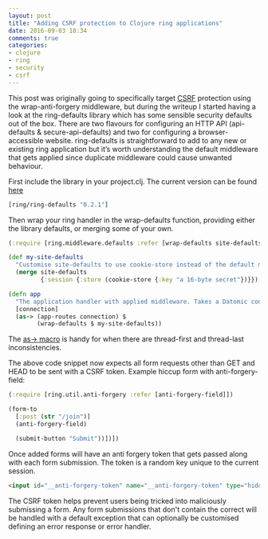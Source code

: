 ```yaml
---
layout: post
title: "Adding CSRF protection to Clojure ring applications"
date: 2016-09-03 18:34
comments: true
categories:
- clojure
- ring
- security
- csrf
---
```

This post was originally going to specifically target [CSRF](https://en.wikipedia.org/wiki/Cross-site_request_forgery) protection using the wrap-anti-forgery middleware, but during the writeup I started having a look at the ring-defaults library which has some sensible security defaults out of the box. There are two flavours for configuring an HTTP API (api-defaults & secure-api-defaults) and two for configuring a browser-accessible website. ring-defaults is straightforward to add to any new or existing ring application but it’s worth understanding the default middleware that gets applied since duplicate middleware could cause unwanted behaviour.

First include the library in your project.clj. The current version can be found [here](https://github.com/ring-clojure/ring-defaults)

```clojure
[ring/ring-defaults "0.2.1"]
```

Then wrap your ring handler in the wrap-defaults function, providing either the library defaults, or merging some of your own.

```clojure
(:require [ring.middleware.defaults :refer [wrap-defaults site-defaults])

(def my-site-defaults
  "Customise site-defaults to use cookie-store instead of the default memory-store."
  (merge site-defaults
         {:session {:store (cookie-store {:key "a 16-byte secret"})}})

(defn app
  "The application handler with applied middleware. Takes a Datomic connection."
  [connection]
  (as-> (app-routes connection) $
        (wrap-defaults $ my-site-defaults))
```

The [as-> macro](https://clojuredocs.org/clojure.core/as-%3E) is handy for when there are thread-first and thread-last inconsistencies.

The above code snippet now expects all form requests other than GET and HEAD to be sent with a CSRF token. Example hiccup form with anti-forgery-field:

```clojure
(:require [ring.util.anti-forgery :refer [anti-forgery-field]])

(form-to
  [:post (str "/join")]
  (anti-forgery-field)

  (submit-button "Submit"))])])
```

Once added forms will have an anti forgery token that gets passed along with each form submission. The token is a random key unique to the current session.

```html
<input id="__anti-forgery-token" name="__anti-forgery-token" type="hidden" value="<generated anti forgery token here>">
```

The CSRF token helps prevent users being tricked into maliciously submissing a form. Any form submissions that don't contain the correct will be handled with a default exception that can optionally be customised defining an error response or error handler.